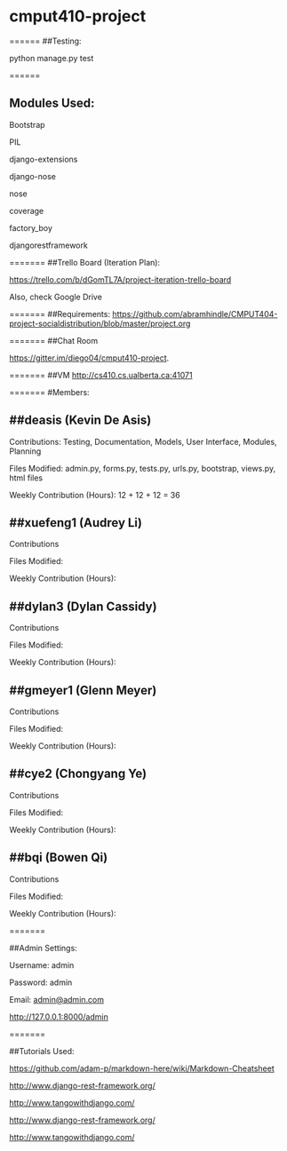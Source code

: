 # cmput410-project

======
##Testing:

python manage.py test

======
## Modules Used:

Bootstrap

PIL

django-extensions

django-nose

nose

coverage

factory_boy

djangorestframework


=======
##Trello Board (Iteration Plan):


https://trello.com/b/dGomTL7A/project-iteration-trello-board


Also, check Google Drive

=======
##Requirements:
https://github.com/abramhindle/CMPUT404-project-socialdistribution/blob/master/project.org

=======
##Chat Room


https://gitter.im/diego04/cmput410-project.

=======
##VM
http://cs410.cs.ualberta.ca:41071

=======
#Members:


##deasis		(Kevin De Asis)
------
Contributions: Testing, Documentation, Models, User Interface, Modules, Planning

Files Modified: admin.py, forms.py, tests.py, urls.py, bootstrap, views.py, html files

Weekly Contribution (Hours): 12 + 12 + 12 = 36

##xuefeng1	(Audrey Li)
------
Contributions

Files Modified:

Weekly Contribution (Hours):

##dylan3		(Dylan Cassidy)
------
Contributions

Files Modified:

Weekly Contribution (Hours):


##gmeyer1 	(Glenn Meyer)
------
Contributions

Files Modified:

Weekly Contribution (Hours):


##cye2 		(Chongyang Ye)
------
Contributions

Files Modified:

Weekly Contribution (Hours):


##bqi			(Bowen Qi)
------
Contributions

Files Modified:

Weekly Contribution (Hours):

=======

##Admin Settings:


Username: admin


Password: admin


Email: admin@admin.com


http://127.0.0.1:8000/admin

=======


##Tutorials Used:

https://github.com/adam-p/markdown-here/wiki/Markdown-Cheatsheet

http://www.django-rest-framework.org/

http://www.tangowithdjango.com/

http://www.django-rest-framework.org/

http://www.tangowithdjango.com/